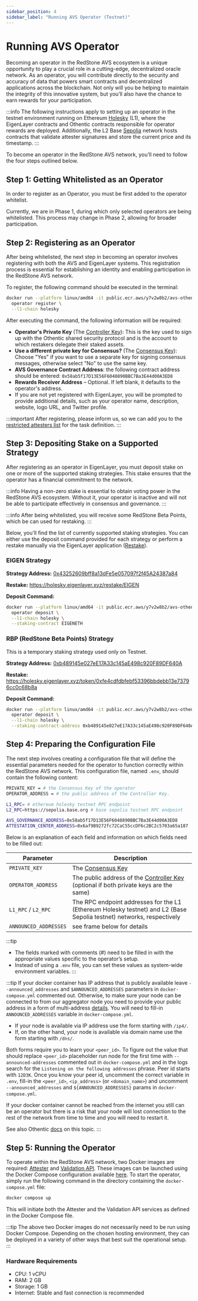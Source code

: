 ```yaml
---
sidebar_position: 4
sidebar_label: "Running AVS Operator (Testnet)"
---
```


# Running AVS Operator

Becoming an operator in the RedStone AVS ecosystem is a unique opportunity to play a crucial role in a cutting-edge, decentralized oracle network.
As an operator, you will contribute directly to the security and accuracy of data that powers smart contracts and decentralized applications across the blockchain.
Not only will you be helping to maintain the integrity of this innovative system, but you’ll also have the chance to earn rewards for your participation.

:::info
The following instructions apply to setting up an operator in the testnet environment running on Ethereum [Holesky](https://holesky.etherscan.io/) (L1), where the EigenLayer contracts and Othentic contracts responsible for operator rewards are deployed. Additionally, the L2 Base [Sepolia](https://sepolia.basescan.org/) network hosts contracts that validate attester signatures and store the current price and its timestamp.
:::

To become an operator in the RedStone AVS network, you’ll need to follow the four steps outlined below.

## Step 1: Getting Whitelisted as an Operator

In order to register as an Operator, you must be first added to the operator whitelist.

Currently, we are in Phase 1, during which only selected operators are being whitelisted. This process may change in Phase 2, allowing for broader participation.

## Step 2: Registering as an Operator

After being whitelisted, the next step in becoming an operator involves registering with both the AVS and EigenLayer systems.
This registration process is essential for establishing an identity and enabling participation in the RedStone AVS network.

To register, the following command should be executed in the terminal:

```bash
docker run --platform linux/amd64 -it public.ecr.aws/y7v2w8b2/avs-othentic-client:4fe497a6 \
  operator register \
  --l1-chain holesky
```

After executing the command, the following information will be required:

- **Operator's Private Key** (The [Controller Key](https://docs.othentic.xyz/main/avs-framework/othentic-cli/operator-registration#controller-key-and-consensus-key)): This is the key used to sign up with the Othentic shared security protocol and is the account to which restakers delegate their staked assets.
- **Use a different private key for Consensus?** (The [Consensus Key](https://docs.othentic.xyz/main/avs-framework/othentic-cli/operator-registration#controller-key-and-consensus-key)): Choose "Yes" if you want to use a separate key for signing consensus messages, otherwise select "No" to use the same key.
- **AVS Governance Contract Address**: the following contract address should be entered: `0x58ab5f17D13E56F6048890BBC7Ba3E44d00A3ED8`
- **Rewards Receiver Address** – Optional. If left blank, it defaults to the operator's address.
- If you are not yet registered with EigenLayer, you will be prompted to provide additional details, such as your operator name, description, website, logo URL, and Twitter profile.

:::important
After registering, please inform us, so we can add you to the [restricted attesters list](https://docs.othentic.xyz/main/avs-framework/othentic-consensus/task-and-task-definitions#set-restricted-operator-set-for-a-task) for the task definition.
:::

## Step 3: Depositing Stake on a Supported Strategy

After registering as an operator in EigenLayer, you must deposit stake on one or more of the supported staking strategies.
This stake ensures that the operator has a financial commitment to the network.

:::info
Having a non-zero stake is essential to obtain voting power in the RedStone AVS ecosystem. Without it, your operator is inactive and will not be able to participate effectively in consensus and governance.
:::

:::info
After being whitelisted, you will receive some RedStone Beta Points, which be can used for restaking.
:::

Below, you'll find the list of currently supported staking strategies.
You can either use the deposit command provided for each strategy or perform a restake manually via the EigenLayer application ([Restake](https://holesky.eigenlayer.xyz/token)).

### EIGEN Strategy

**Strategy Address:** [0x43252609bff8a13dFe5e057097f2f45A24387a84](https://holesky.etherscan.io/address/0x43252609bff8a13dFe5e057097f2f45A24387a84)

**Restake:** https://holesky.eigenlayer.xyz/restake/EIGEN

**Deposit Command:**

```bash
docker run --platform linux/amd64 -it public.ecr.aws/y7v2w8b2/avs-othentic-client:4fe497a6 \
  operator deposit \
  --l1-chain holesky \
  --staking-contract EIGENETH
```

### RBP (RedStone Beta Points) Strategy

This is a temporary staking strategy used only on Testnet.

**Strategy Address:** [0xb489145e027eE17A33c145aE498c920F89DF640A](https://holesky.etherscan.io/address/0xb489145e027eE17A33c145aE498c920F89DF640A)

**Restake:** https://holesky.eigenlayer.xyz/token/0xfe4cdfdbfebf53396bbdebb13e73796cc0c68b8a

**Deposit Command:**

```bash
docker run --platform linux/amd64 -it public.ecr.aws/y7v2w8b2/avs-othentic-client:4fe497a6 \
  operator deposit \
  --l1-chain holesky \
  --staking-contract-address 0xb489145e027eE17A33c145aE498c920F89DF640A
```

## Step 4: Preparing the Configuration File

The next step involves creating a configuration file that will define the essential parameters needed for the operator to function correctly within the RedStone AVS network.
This configuration file, named `.env`, should contain the following content:

```bash
PRIVATE_KEY = # the Consensus Key of the operator
OPERATOR_ADDRESS = # the public address of the Controller Key.

L1_RPC= # ethereum holesky testnet RPC endpoint
L2_RPC=https://sepolia.base.org # base sepolia testnet RPC endpoint

AVS_GOVERNANCE_ADDRESS=0x58ab5f17D13E56F6048890BBC7Ba3E44d00A3ED8
ATTESTATION_CENTER_ADDRESS=0x6af9B9272fc72CaC55ccDF6c2BC2c5703a65a187
```

Below is an explanation of each field and information on which fields need to be filled out:

| Parameter             | Description                                                                                                                                                                              |
| --------------------- | ---------------------------------------------------------------------------------------------------------------------------------------------------------------------------------------- |
| `PRIVATE_KEY`         | The [Consensus Key](https://docs.othentic.xyz/main/avs-framework/othentic-cli/private-key-management#consensus-key)                                                                      |
| `OPERATOR_ADDRESS`    | The public address of the [Controller Key](https://docs.othentic.xyz/main/avs-framework/othentic-cli/private-key-management#controller-key) (optional if both private keys are the same) |
| `L1_RPC` / `L2_RPC`   | The RPC endpoint addresses for the L1 (Ethereum Holesky testnet) and L2 (Base Sepolia testnet) networks, respectively                                                                    |
| `ANNOUNCED_ADDRESSES` | see frame below for details                                                                                                                                                              |

:::tip

- The fields marked with comments (#) need to be filled in with the appropriate values specific to the operator’s setup.
- Instead of using a `.env` file, you can set these values as system-wide environment variables.
  :::

:::tip
If your docker container has IP address that is publicly available leave `--announced_addresses` and `$ANNOUNCED_ADDRESSES` parameters in `docker-compose.yml` commented out.
Otherwise, to make sure your node can be connected to from our aggregator node you need to provide your public address in a form of multi-address [details](https://docs.libp2p.io/concepts/fundamentals/addressing/).
You will need to fill-in `ANNOUNCED_ADDRESSES` variable in `docker-compose.yml`.

- If your node is available via IP address use the form starting with `/ip4/`.
- If, on the other hand, your node is available via domain name use the form starting with `/dns/`.

Both forms require you to learn your `<peer_id>`. To figure out the value that should replace `<peer_id>` placeholder run node for the first time with `--announced-addresses` commented out
in `docker-compose.yml` and in the logs search for the `Listening on the following addresses` phrase. Peer id starts with `12D3K`.
Once you know your peer id, uncomment the correct variable in `.env`, fill-in the `<peer_id>`, `<ip_address>` (or `<domain_name>`) and uncomment `--announced_addresses` and `${ANNOUNCED_ADDRESSES}` params in `docker-compose.yml`.

If your docker container cannot be reached from the internet you still can be an operator but there is a risk that your node will lost connection to the rest of the network from time to time and you will need to restart it.

See also Othentic [docs](https://docs.othentic.xyz/main/avs-framework/othentic-cli/node-operators) on this topic.
:::

## Step 5: Running the Operator

To operate within the RedStone AVS network, two Docker images are required: [Attester](/docs/avs/service-components#attester) and [Validation API](/docs/avs/service-components#validation-api).
These images can be launched using the Docker Compose configuration available [here](https://github.com/redstone-finance/redstone-oracles-monorepo/tree/main/packages/restaking/testnet/operator).
To start the operator, simply run the following command in the directory containing the `docker-compose.yml` file:

```sh
docker compose up
```

This will initiate both the Attester and the Validation API services as defined in the Docker Compose file.

:::tip
The above two Docker images do not necessarily need to be run using Docker Compose.
Depending on the chosen hosting environment, they can be deployed in a variety of other ways that best suit the operational setup.
:::

### Hardware Requirements

- CPU: 1 vCPU
- RAM: 2 GB
- Storage: 1 GB
- Internet: Stable and fast connection is recommended
